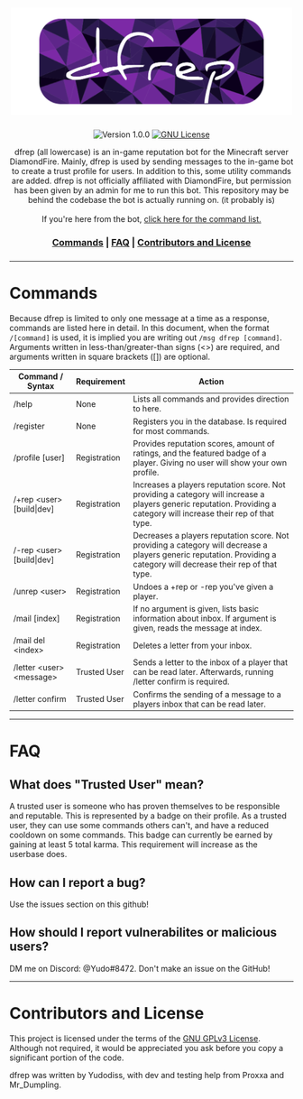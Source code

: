 <h1 align="center">
  <img src="https://github.com/Yudodissed/dfrep/blob/main/logo.png?raw=tru" width="500px" alt="dfrep"></a>
</h1>

<p align="center">
 <a>
  <img src="https://img.shields.io/badge/Version-1.0.0-blueviolet" alt="Version 1.0.0">
 </a>
 <a href="https://www.gnu.org/licenses/gpl-3.0">
  <img src="https://img.shields.io/badge/License-GPLv3-blue.svg" alt="GNU License">
 </a>
</p>

<p align="center">
  dfrep (all lowercase) is an in-game reputation bot for the Minecraft server DiamondFire. Mainly, dfrep is used by sending messages to the in-game bot to create a trust profile for users. In addition to this, some utility commands are added. dfrep is not officially affiliated with DiamondFire, but permission has been given by an admin for me to run this bot. This repository may be behind the codebase the bot is actually running on. (it probably is) <br> <br> If you're here from the bot, <a href="https://github.com/Yudodissed/dfrep/tree/main?readme=1#commands">click here for the command list.</a>
</p>

<h3 align="center">
<a href="https://github.com/Yudodissed/dfrep/tree/main?readme=1#commands">Commands</a> | <a href="https://github.com/Yudodissed/dfrep/tree/main?readme=1#faq">FAQ</a> | <a href="https://github.com/Yudodissed/dfrep/tree/main?readme=1#contributors-and-license">Contributors and License</a>
<h3>

---

# Commands
Because dfrep is limited to only one message at a time as a response, commands are listed here in detail.
In this document, when the format ```/[command]``` is used, it is implied you are writing out ```/msg dfrep [command]```. <br> Arguments written in less-than/greater-than signs (<>) are required, and arguments written in square brackets ([]) are optional. 

<table>
<thead>
  <tr>
    <th>Command / Syntax</th>
    <th>Requirement</th>
    <th>Action</th>
  </tr>
</thead>
<tbody>
  <tr>
    <td>/help</td>
    <td>None</td>
    <td>Lists all commands and provides direction to here.</td>
  </tr>
  <tr>
    <td>/register</td>
    <td>None</td>
    <td>Registers you in the database. Is required for most commands.</td>
  </tr>
  <tr>
    <td>/profile [user]</td>
    <td>Registration</td>
    <td>Provides reputation scores, amount of ratings, and the featured badge of a player. Giving no user will show your own profile.</td>
  </tr>
  <tr>
    <td>/+rep &lt;user&gt; [build|dev]</td>
    <td>Registration</td>
    <td>Increases a players reputation score. Not providing a category will increase a players generic reputation. Providing a category will increase their rep of that type.</td>
  </tr>
  <tr>
    <td>/-rep &lt;user&gt; [build|dev]</td>
    <td>Registration</td>
    <td>Decreases a players reputation score. Not providing a category will decrease a players generic reputation. Providing a category will decrease their rep of that type.</td>
  </tr>
  <tr>
    <td>/unrep &lt;user&gt;</td>
    <td>Registration</td>
    <td>Undoes a +rep or -rep you've given a player.</td>
  </tr>
  <tr>
    <td>/mail [index]</td>
    <td>Registration</td>
    <td>If no argument is given, lists basic information about inbox. If argument is given, reads the message at index.</td>
  </tr>
  <tr>
    <td>/mail del &lt;index&gt;</td>
    <td>Registration</td>
    <td>Deletes a letter from your inbox.</td>
  </tr>
  <tr>
    <td>/letter &lt;user&gt; &lt;message&gt;</td>
    <td>Trusted User</td>
    <td>Sends a letter to the inbox of a player that can be read later. Afterwards, running /letter confirm is required.</td>
  </tr>
  <tr>
    <td>/letter confirm</td>
    <td>Trusted User</td>
    <td>Confirms the sending of a message to a players inbox that can be read later.</td>
  </tr>
</tbody>
</table>

---

# FAQ

## What does "Trusted User" mean?
  A trusted user is someone who has proven themselves to be responsible and reputable. This is represented by a badge on their profile. As a trusted user,
  they can use some commands others can't, and have a reduced cooldown on some commands. This badge can currently be earned by gaining at least 5 total karma.
  This requirement will increase as the userbase does.
  
## How can I report a bug?
  Use the issues section on this github!
  
## How should I report vulnerabilites or malicious users?
  DM me on Discord: @Yudo#8472. Don't make an issue on the GitHub!

---

# Contributors and License

This project is licensed under the terms of the [GNU GPLv3 License](/LICENSE). Although not required, it would be appreciated you ask before you copy a significant portion of the code. 

dfrep was written by Yudodiss, with dev and testing help from Proxxa and Mr_Dumpling.
